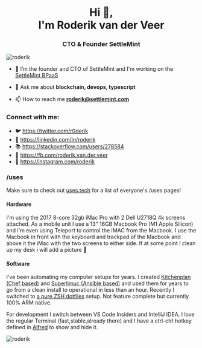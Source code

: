 <h1 align="center">Hi 👋,<br/> I'm Roderik van der Veer</h1>
<h3 align="center">CTO & Founder SettleMint</h3>

<p align="left"> <img src="https://komarev.com/ghpvc/?username=roderik" alt="roderik" /> </p>

- 🔭 I’m the founder and CTO of SettleMint and I'm working on the [SettleMint BPaaS](https://settlemint.com)

- 💬 Ask me about **blockchain, devops, typescript**

- 📫 How to reach me **roderik@settlemint.com**



### Connect with me:

- 🐦 https://twitter.com/r0derik
- 🏢 https://linkedin.com/in/roderik
- 📚 https://stackoverflow.com/users/278584
- 🙊 https://fb.com/roderik.van.der.veer
- 📸 https://instagram.com/roderik

### /uses

Make sure to check out [uses.tech](https://uses.tech/) for a list of everyone's /uses pages!

#### Hardware

I'm using the 2017 8-core 32gb iMac Pro with 2 Dell U2718Q 4k screens attached. As a mobile unit I use a 13" 16GB Macbook Pro (M1 Apple Silicon) and i'm even using Teleport to control the iMAC from the Macbook. I use the Macbook in front with the keyboard and trackpad of the Macbook and above it the iMac with the two screens to either side. If at some point I clean up my desk i will add a picture 🤣

#### Software

I've been automating my computer setups for years. I created [Kitchenplan (Chef based)](https://github.com/kitchenplan/kitchenplan) and [Superlimuc (Ansible based)](https://github.com/superlumic/superlumic) and used them for years to go from a clean install to operational in less than an hour. Recently I switched to [a pure ZSH dotfiles](https://github.com/roderik/dotfiles) setup. Not feature complete but currently 100% ARM native.

For development I switch between VS Code Insiders and IntelliJ IDEA. I love the regular Terminal (fast,stable,already there) and I have a ctrl-ctrl hotkey defined in [Alfred](https://www.alfredapp.com) to show and hide it. 



<p><img align="center" src="https://github-readme-stats.vercel.app/api?username=roderik&show_icons=true&count_private=true" alt="roderik" /></p>

